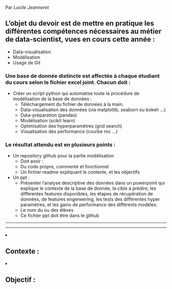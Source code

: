 
Par <em>Lucile Jeanneret </em>
<h2>L’objet du devoir est de mettre en pratique les différentes compétences nécessaires au métier de data-scientist, vues en cours cette année :</h3>
<ul>
<li>Data-visualisation</li>
<li>Modélisation</li>
<li>Usage de Git</li>
</ul>
<h3>Une base de donnée distincte est affectée à chaque étudiant du cours selon le fichier excel joint. Chacun doit :</h3>
<ul>
<li>Créer un script python qui automatise toute la procédure de modélisation de la base de données :
<ul>
<li>Téléchargement du fichier de données à la main.</li>
<li>Data-visualisation des données (via matplotlib, seaborn ou bokeh …)</li>
<li>Data-préparation (pandas)</li>
<li>Modélisation (scikit learn)</li>
<li>Optimisation des hyperparamètres (grid search)</li>
<li>Visualisation des performance (courbe roc …)</li>
</ul>
</li>
</ul>
<h3>Le résultat attendu est en plusieurs points :</h3>
<ul>
<li>Un repository github pour la partie modélisation
<ul>
<li>Doit avoir :</li>
<li>Du code propre, commenté et fonctionnel</li>
<li>Un fichier readme expliquant le contexte, et les objectifs</li>
</ul>
</li>
<li>Un ppt :
<ul>
<li>Présenter l’analyse descriptive des données dans un powerpoint qui explique le contexte de la base de donnée, la cible à prédire, les différentes features disponibles, les étapes de récupération de données, de features engeneering, les tests des différentes hyper paramètres, et les gains de performance des différents modèles.</li>
<li>Le nom du ou des élèves</li>
<li>Ce fichier ppt doit être dans le github</li>
</ul>
</li>
</ul>
<hr>

<hr>


<li> <h2> Contexte :</h2> </li>

<li> <h2> Objectif :</h2> </li>
